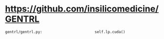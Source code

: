# https://github.com/insilicomedicine/GENTRL

```console
gentrl/gentrl.py:                        self.lp.cuda()

```

